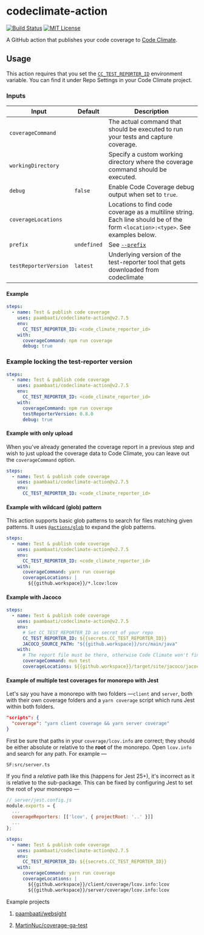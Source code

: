 # codeclimate-action

[![Build Status](https://github.com/paambaati/codeclimate-action/workflows/PR%20Checks/badge.svg)](https://actions-badge.atrox.dev/paambaati/codeclimate-action/goto) [![MIT License](https://img.shields.io/badge/License-MIT-blue.svg)](LICENSE)

A GitHub action that publishes your code coverage to [Code Climate](http://codeclimate.com/).

## Usage

This action requires that you set the [`CC_TEST_REPORTER_ID`](https://docs.codeclimate.com/docs/configuring-test-coverage) environment variable. You can find it under Repo Settings in your Code Climate project.

### Inputs

| Input                 | Default         | Description                                                                        |
| -------------------   | --------------- | ---------------------------------------------------------------------------------- |
| `coverageCommand`     |                 | The actual command that should be executed to run your tests and capture coverage. |
| `workingDirectory`    |                 | Specify a custom working directory where the coverage command should be executed.  |
| `debug`               | `false`         | Enable Code Coverage debug output when set to `true`.                              |
| `coverageLocations`   |                 | Locations to find code coverage as a multiline string.<br>Each line should be of the form `<location>:<type>`. See examples below.
| `prefix`              | `undefined`     | See [`--prefix`](https://docs.codeclimate.com/docs/configuring-test-coverage)      |
| `testReporterVersion` | `latest`        | Underlying version of the test-reporter tool that gets downloaded from codeclimate |

#### Example

```yaml
steps:
  - name: Test & publish code coverage
    uses: paambaati/codeclimate-action@v2.7.5
    env:
      CC_TEST_REPORTER_ID: <code_climate_reporter_id>
    with:
      coverageCommand: npm run coverage
      debug: true
```

### Example locking the test-reporter version

```yaml
steps:
  - name: Test & publish code coverage
    uses: paambaati/codeclimate-action@v2.7.5
    env:
      CC_TEST_REPORTER_ID: <code_climate_reporter_id>
    with:
      coverageCommand: npm run coverage
      testReporterVersion: 0.8.0
      debug: true
```

#### Example with only upload

When you've already generated the coverage report in a previous step and wish to just upload the coverage data to Code Climate, you can leave out the `coverageCommand` option.

```yaml
steps:
  - name: Test & publish code coverage
    uses: paambaati/codeclimate-action@v2.7.5
    env:
      CC_TEST_REPORTER_ID: <code_climate_reporter_id>
```

#### Example with wildcard (glob) pattern

This action supports basic glob patterns to search for files matching given patterns. It uses [`@actions/glob`](https://github.com/actions/toolkit/tree/master/packages/glob#basic) to expand the glob patterns.

```yaml
steps:
  - name: Test & publish code coverage
    uses: paambaati/codeclimate-action@v2.7.5
    env:
      CC_TEST_REPORTER_ID: <code_climate_reporter_id>
    with:
      coverageCommand: yarn run coverage
      coverageLocations: |
        ${{github.workspace}}/*.lcov:lcov
```

#### Example with Jacoco

```yaml
steps:
  - name: Test & publish code coverage
    uses: paambaati/codeclimate-action@v2.7.5
    env:
      # Set CC_TEST_REPORTER_ID as secret of your repo
      CC_TEST_REPORTER_ID: ${{secrets.CC_TEST_REPORTER_ID}}
      JACOCO_SOURCE_PATH: "${{github.workspace}}/src/main/java"
    with:
      # The report file must be there, otherwise Code Climate won't find it
      coverageCommand: mvn test
      coverageLocations: ${{github.workspace}}/target/site/jacoco/jacoco.xml:jacoco
```

#### Example of multiple test coverages for monorepo with Jest

Let's say you have a monorepo with two folders —`client` and `server`, both with their own coverage folders and a `yarn coverage` script which runs Jest within both folders.

```json
"scripts": {
  "coverage": "yarn client coverage && yarn server coverage"
}
```

First be sure that paths in your `coverage/lcov.info` are correct; they should be either absolute or relative to the **root** of the monorepo. Open `lcov.info` and search for any path. For example —

```lcov
SF:src/server.ts
```

If you find a *relative* path like this (happens for Jest 25+), it's incorrect as it is relative to the sub-package. This can be fixed by configuring Jest to set the root of your monorepo —

```javascript
// server/jest.config.js
module.exports = {
  ...
  coverageReporters: [['lcov', { projectRoot: '..' }]]
  ...
};
```

```yaml
steps:
  - name: Test & publish code coverage
    uses: paambaati/codeclimate-action@v2.7.5
    env:
      CC_TEST_REPORTER_ID: ${{secrets.CC_TEST_REPORTER_ID}}
    with:
      coverageCommand: yarn run coverage
      coverageLocations: |
        ${{github.workspace}}/client/coverage/lcov.info:lcov
        ${{github.workspace}}/server/coverage/lcov.info:lcov
```

Example projects

1. [paambaati/websight](https://github.com/paambaati/websight/blob/ae00c393cd6cdf8c4d0fce1195293b761fa689ad/.github/workflows/ci.yml#L33-L49)

2. [MartinNuc/coverage-ga-test](https://github.com/MartinNuc/coverage-ga-test/blob/master/.github/workflows/ci.yaml)

